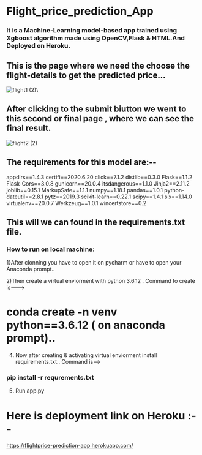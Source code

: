 # Flight_price_prediction_App

### It is a Machine-Learning model-based app trained using Xgboost algorithm made using OpenCV,Flask & HTML.And Deployed on Heroku.


## This is the page where we need the choose the flight-details to get the predicted price...

![flight1 (2)](https://user-images.githubusercontent.com/85226862/120463012-185c4b80-c3b9-11eb-9354-4aeb61a411e2.PNG)\

## After clicking to the submit biutton we went to this second or final page , where we can see the  final result.

![flight2 (2)](https://user-images.githubusercontent.com/85226862/120463024-1a260f00-c3b9-11eb-9abb-13b53a3decf8.PNG)



## The requirements for this model are:--

appdirs==1.4.3
certifi==2020.6.20
click==7.1.2
distlib==0.3.0
Flask==1.1.2
Flask-Cors==3.0.8
gunicorn==20.0.4
itsdangerous==1.1.0
Jinja2==2.11.2
joblib==0.15.1
MarkupSafe==1.1.1
numpy==1.18.1
pandas==1.0.1
python-dateutil==2.8.1
pytz==2019.3
scikit-learn==0.22.1
scipy==1.4.1
six==1.14.0
virtualenv==20.0.7
Werkzeug==1.0.1
wincertstore==0.2

## This will we can found in the requirements.txt file.

### How to run on local machine:
1}After clonning you have to open it on pycharm or have to open your Anaconda prompt..

2)Then create a virtual enviorment with python 3.6.12 . Command to create is--->

 # conda create -n venv python==3.6.12 ( on anaconda prompt)..

4) Now after creating & activating virtual enviorment install requirements.txt.. Command is-->

 ### pip install -r requrements.txt
 
5) Run app.py

# Here is deployment link on Heroku :--

https://flightprice-prediction-app.herokuapp.com/ 


